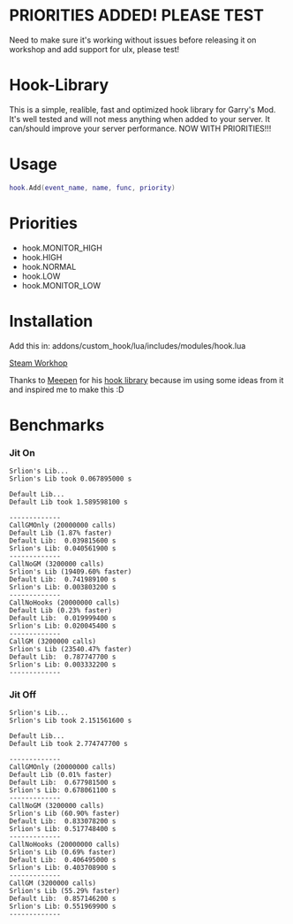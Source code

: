 # PRIORITIES ADDED! PLEASE TEST
Need to make sure it's working without issues before releasing it on workshop and add support for ulx, please test!

# Hook-Library
This is a simple, realible, fast and optimized hook library for Garry's Mod.
It's well tested and will not mess anything when added to your server.
It can/should improve your server performance.
NOW WITH PRIORITIES!!!

# Usage
```lua
hook.Add(event_name, name, func, priority)
```


# Priorities
  * hook.MONITOR_HIGH
  * hook.HIGH
  * hook.NORMAL
  * hook.LOW
  * hook.MONITOR_LOW

# Installation
Add this in: addons/custom_hook/lua/includes/modules/hook.lua

[Steam Workhop](https://steamcommunity.com/sharedfiles/filedetails/?id=1907060869)

Thanks to [Meepen](https://www.gmodstore.com/users/76561198050165746) for his [hook library](https://github.com/meepen/gmod-hooks-revamped/blob/master/newhook.lua) because im using some ideas from it and inspired me to make this :D

# Benchmarks

### Jit On
```
Srlion's Lib...
Srlion's Lib took 0.067895000 s

Default Lib...
Default Lib took 1.589598100 s

-------------
CallGMOnly (20000000 calls)
Default Lib (1.87% faster)
Default Lib:  0.039815600 s
Srlion's Lib: 0.040561900 s
-------------
CallNoGM (3200000 calls)
Srlion's Lib (19409.60% faster)
Default Lib:  0.741989100 s
Srlion's Lib: 0.003803200 s
-------------
CallNoHooks (20000000 calls)
Default Lib (0.23% faster)
Default Lib:  0.019999400 s
Srlion's Lib: 0.020045400 s
-------------
CallGM (3200000 calls)
Srlion's Lib (23540.47% faster)
Default Lib:  0.787747700 s
Srlion's Lib: 0.003332200 s
-------------
```
### Jit Off
```
Srlion's Lib...
Srlion's Lib took 2.151561600 s

Default Lib...
Default Lib took 2.774747700 s

-------------
CallGMOnly (20000000 calls)
Default Lib (0.01% faster)
Default Lib:  0.677981500 s
Srlion's Lib: 0.678061100 s
-------------
CallNoGM (3200000 calls)
Srlion's Lib (60.90% faster)
Default Lib:  0.833078200 s
Srlion's Lib: 0.517748400 s
-------------
CallNoHooks (20000000 calls)
Srlion's Lib (0.69% faster)
Default Lib:  0.406495000 s
Srlion's Lib: 0.403708900 s
-------------
CallGM (3200000 calls)
Srlion's Lib (55.29% faster)
Default Lib:  0.857146200 s
Srlion's Lib: 0.551969900 s
-------------
```
